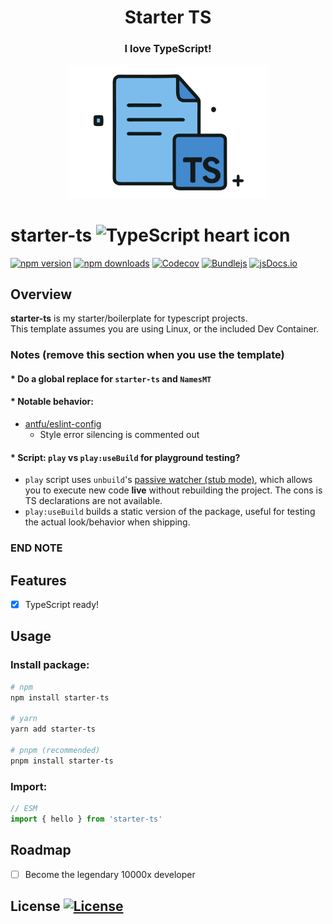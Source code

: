 <div align="center">

# Starter TS

<h3>I love TypeScript!</h3>
<img src="./branding.svg" alt="Project's branding image" width="320"/>
</div>

# starter-ts ![TypeScript heart icon](https://img.shields.io/badge/♡-%23007ACC.svg?logo=typescript&logoColor=white)

[![npm version][npm-version-src]][npm-version-href]
[![npm downloads][npm-downloads-src]][npm-downloads-href]
[![Codecov][codecov-src]][codecov-href]
[![Bundlejs][bundlejs-src]][bundlejs-href]
[![jsDocs.io][jsDocs-src]][jsDocs-href]

## Overview

**starter-ts** is my starter/boilerplate for typescript projects.  
This template assumes you are using Linux, or the included Dev Container.

### Notes (remove this section when you use the template)

#### * Do a global replace for `starter-ts` and `NamesMT`

#### * Notable behavior:

- [antfu/eslint-config](https://github.com/antfu/eslint-config)
  - Style error silencing is commented out

#### * Script: `play` vs `play:useBuild` for playground testing?

- `play` script uses `unbuild`'s [passive watcher (stub mode)](https://github.com/unjs/unbuild#-passive-watcher), which allows you to execute new code **live** without rebuilding the project. The cons is TS declarations are not available.
- `play:useBuild` builds a static version of the package, useful for testing the actual look/behavior when shipping.

### END NOTE

## Features
- [x] TypeScript ready!

## Usage

### Install package:

```sh
# npm
npm install starter-ts

# yarn
yarn add starter-ts

# pnpm (recommended)
pnpm install starter-ts
```

### Import:

```ts
// ESM
import { hello } from 'starter-ts'
```

## Roadmap

- [ ] Become the legendary 10000x developer

## License [![License][license-src]][license-href]

<!-- Badges -->

[npm-version-src]: https://img.shields.io/npm/v/starter-ts?labelColor=18181B&color=F0DB4F
[npm-version-href]: https://npmjs.com/package/starter-ts
[npm-downloads-src]: https://img.shields.io/npm/dm/starter-ts?labelColor=18181B&color=F0DB4F
[npm-downloads-href]: https://npmjs.com/package/starter-ts
[codecov-src]: https://img.shields.io/codecov/c/gh/namesmt/starter-ts/main?labelColor=18181B&color=F0DB4F
[codecov-href]: https://codecov.io/gh/namesmt/starter-ts
[license-src]: https://img.shields.io/github/license/namesmt/starter-ts.svg?labelColor=18181B&color=F0DB4F
[license-href]: https://github.com/namesmt/starter-ts/blob/main/LICENSE
[bundlejs-src]: https://img.shields.io/bundlejs/size/starter-ts?labelColor=18181B&color=F0DB4F
[bundlejs-href]: https://bundlejs.com/?q=starter-ts
[jsDocs-src]: https://img.shields.io/badge/Check_out-jsDocs.io---?labelColor=18181B&color=F0DB4F
[jsDocs-href]: https://www.jsdocs.io/package/starter-ts

